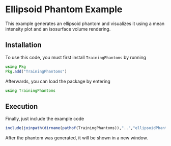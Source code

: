 # Ellipsoid Phantom Example
This example generates an ellipsoid phantom and visualizes it using a mean intensity plot and an isosurface volume rendering.

## Installation
To use this code, you must first install `TrainingPhantoms` by running
```julia
using Pkg
Pkg.add("TrainingPhantoms")
```
Afterwards, you can load the package by entering
```julia
using TrainingPhantoms
```

## Execution
Finally, just include the example code
```julia
include(joinpath(dirname(pathof(TrainingPhantoms)),"..","ellipsoidPhantoms", "example.jl"))
```
After the phantom was generated, it will be shown in a new window.